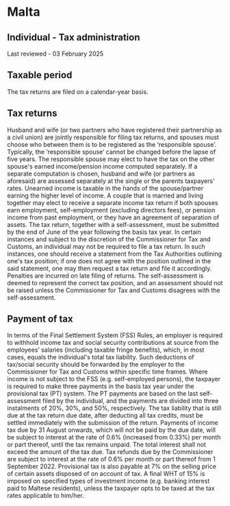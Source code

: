 # Malta
## Individual - Tax administration
Last reviewed - 03 February 2025
## Taxable period
The tax returns are filed on a calendar-year basis.
## Tax returns
Husband and wife (or two partners who have registered their partnership as a civil union) are jointly responsible for filing tax returns, and spouses must choose who between them is to be registered as the ‘responsible spouse’. Typically, the ‘responsible spouse’ cannot be changed before the lapse of five years. The responsible spouse may elect to have the tax on the other spouse's earned income/pension income computed separately. If a separate computation is chosen, husband and wife (or partners as aforesaid) are assessed separately at the single or the parents taxpayers' rates. Unearned income is taxable in the hands of the spouse/partner earning the higher level of income.
A couple that is married and living together may elect to receive a separate income tax return if both spouses earn employment, self-employment (excluding directors fees), or pension income from past employment, or they have an agreement of separation of assets.
The tax return, together with a self-assessment, must be submitted by the end of June of the year following the basis tax year. In certain instances and subject to the discretion of the Commissioner for Tax and Customs, an individual may not be required to file a tax return. In such instances, one should receive a statement from the Tax Authorities outlining one's tax position; if one does not agree with the position outlined in the said statement, one may then request a tax return and file it accordingly. Penalties are incurred on late filing of returns. The self-assessment is deemed to represent the correct tax position, and an assessment should not be raised unless the Commissioner for Tax and Customs disagrees with the self-assessment.
## Payment of tax
In terms of the Final Settlement System (FSS) Rules, an employer is required to withhold income tax and social security contributions at source from the employees’ salaries (including taxable fringe benefits), which, in most cases, equals the individual's total tax liability. Such deductions of tax/social security should be forwarded by the employer to the Commissioner for Tax and Customs within specific time frames.
Where income is not subject to the FSS (e.g. self-employed persons), the taxpayer is required to make three payments in the basis tax year under the provisional tax (PT) system. The PT payments are based on the last self-assessment filed by the individual, and the payments are divided into three instalments of 20%, 30%, and 50%, respectively. The tax liability that is still due at the tax return due date, after deducting all tax credits, must be settled immediately with the submission of the return. Payments of income tax due by 31 August onwards, which will not be paid by the due date, will be subject to interest at the rate of 0.6% (increased from 0.33%) per month or part thereof, until the tax remains unpaid. The total interest shall not exceed the amount of the tax due.
Tax refunds due by the Commissioner are subject to interest at the rate of 0.6% per month or part thereof from 1 September 2022.
Provisional tax is also payable at 7% on the selling price of certain assets disposed of on account of tax.
A final WHT of 15% is imposed on specified types of investment income (e.g. banking interest paid to Maltese residents), unless the taxpayer opts to be taxed at the tax rates applicable to him/her.
